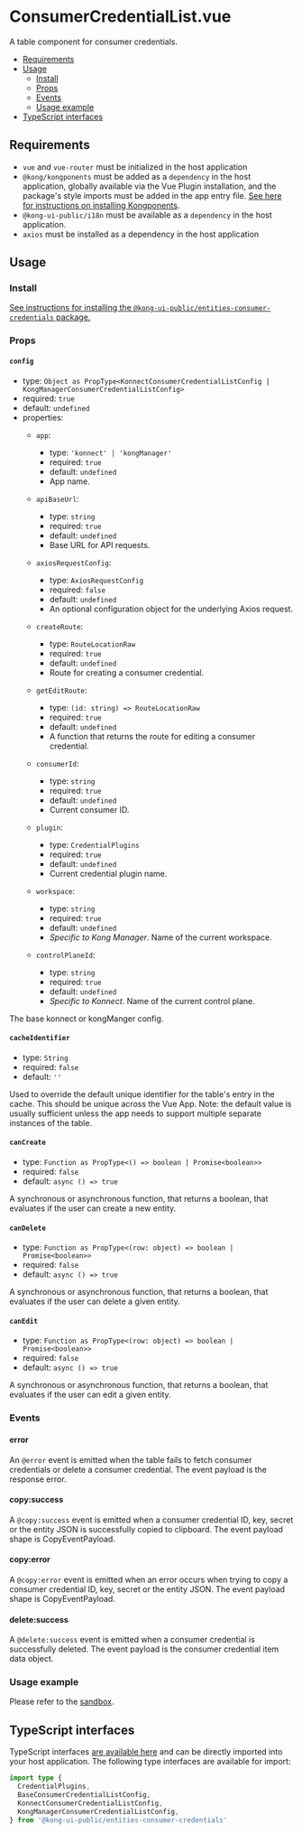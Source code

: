 # ConsumerCredentialList.vue

A table component for consumer credentials.

- [Requirements](#requirements)
- [Usage](#usage)
  - [Install](#install)
  - [Props](#props)
  - [Events](#events)
  - [Usage example](#usage-example)
- [TypeScript interfaces](#typescript-interfaces)

## Requirements

- `vue` and `vue-router` must be initialized in the host application
- `@kong/kongponents` must be added as a `dependency` in the host application, globally available via the Vue Plugin installation, and the package's style imports must be added in the app entry file. [See here for instructions on installing Kongponents](https://kongponents.konghq.com/#globally-install-all-kongponents).
- `@kong-ui-public/i18n` must be available as a `dependency` in the host application.
- `axios` must be installed as a dependency in the host application

## Usage

### Install

[See instructions for installing the `@kong-ui-public/entities-consumer-credentials` package.](../README.md#install)

### Props

#### `config`

- type: `Object as PropType<KonnectConsumerCredentialListConfig | KongManagerConsumerCredentialListConfig>`
- required: `true`
- default: `undefined`
- properties:
  - `app`:
    - type: `'konnect' | 'kongManager'`
    - required: `true`
    - default: `undefined`
    - App name.

  - `apiBaseUrl`:
    - type: `string`
    - required: `true`
    - default: `undefined`
    - Base URL for API requests.

  - `axiosRequestConfig`:
    - type: `AxiosRequestConfig`
    - required: `false`
    - default: `undefined`
    - An optional configuration object for the underlying Axios request.

  - `createRoute`:
    - type: `RouteLocationRaw`
    - required: `true`
    - default: `undefined`
    - Route for creating a consumer credential.

  - `getEditRoute`:
    - type: `(id: string) => RouteLocationRaw`
    - required: `true`
    - default: `undefined`
    - A function that returns the route for editing a consumer credential.

  - `consumerId`:
    - type: `string`
    - required: `true`
    - default: `undefined`
    - Current consumer ID.

  - `plugin`:
    - type: `CredentialPlugins`
    - required: `true`
    - default: `undefined`
    - Current credential plugin name.

  - `workspace`:
    - type: `string`
    - required: `true`
    - default: `undefined`
    - *Specific to Kong Manager*. Name of the current workspace.

  - `controlPlaneId`:
    - type: `string`
    - required: `true`
    - default: `undefined`
    - *Specific to Konnect*. Name of the current control plane.

The base konnect or kongManger config.

#### `cacheIdentifier`

- type: `String`
- required: `false`
- default: `''`

Used to override the default unique identifier for the table's entry in the cache. This should be unique across the Vue App.
Note: the default value is usually sufficient unless the app needs to support multiple separate instances of the table.

#### `canCreate`

- type: `Function as PropType<() => boolean | Promise<boolean>>`
- required: `false`
- default: `async () => true`

A synchronous or asynchronous function, that returns a boolean, that evaluates if the user can create a new entity.

#### `canDelete`

- type: `Function as PropType<(row: object) => boolean | Promise<boolean>>`
- required: `false`
- default: `async () => true`

A synchronous or asynchronous function, that returns a boolean, that evaluates if the user can delete a given entity.

#### `canEdit`

- type: `Function as PropType<(row: object) => boolean | Promise<boolean>>`
- required: `false`
- default: `async () => true`

A synchronous or asynchronous function, that returns a boolean, that evaluates if the user can edit a given entity.

### Events

#### error

An `@error` event is emitted when the table fails to fetch consumer credentials or delete a consumer credential. The event payload is the response error.

#### copy:success

A `@copy:success` event is emitted when a consumer credential ID, key, secret or the entity JSON is successfully copied to clipboard. The event payload shape is CopyEventPayload.

#### copy:error

A `@copy:error` event is emitted when an error occurs when trying to copy a consumer credential ID, key, secret or the entity JSON. The event payload shape is CopyEventPayload.

#### delete:success

A `@delete:success` event is emitted when a consumer credential is successfully deleted. The event payload is the consumer credential item data object.

### Usage example

Please refer to the [sandbox](../sandbox/pages/ConsumerCredentialListPage.vue).

## TypeScript interfaces

TypeScript interfaces [are available here](https://github.com/Kong/public-ui-components/blob/main/packages/entities/entities-consumer-credentials/src/types/consumer-credential-list.ts) and can be directly imported into your host application. The following type interfaces are available for import:

```ts
import type {
  CredentialPlugins,
  BaseConsumerCredentialListConfig,
  KonnectConsumerCredentialListConfig,
  KongManagerConsumerCredentialListConfig,
} from '@kong-ui-public/entities-consumer-credentials'
```
